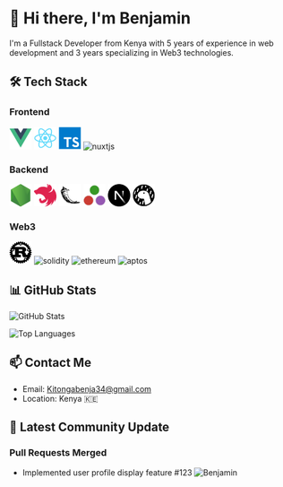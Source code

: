 # 👋 Hi there, I'm Benjamin

I'm a Fullstack Developer from Kenya with 5 years of experience in web development and 3 years specializing in Web3 technologies.

## 🛠️ Tech Stack

### Frontend
<p align="left">
<img src="https://raw.githubusercontent.com/devicons/devicon/master/icons/vuejs/vuejs-original.svg" alt="vuejs" width="40" height="40"/>
<img src="https://raw.githubusercontent.com/devicons/devicon/master/icons/react/react-original.svg" alt="react" width="40" height="40"/>
<img src="https://raw.githubusercontent.com/devicons/devicon/master/icons/typescript/typescript-original.svg" alt="typescript" width="40" height="40"/>
<img src="https://www.vectorlogo.zone/logos/nuxtjs/nuxtjs-icon.svg" alt="nuxtjs" width="40" height="40"/>
</p>

### Backend
<p align="left">
<img src="https://raw.githubusercontent.com/devicons/devicon/master/icons/nodejs/nodejs-original.svg" alt="nodejs" width="40" height="40"/>
<img src="https://raw.githubusercontent.com/devicons/devicon/master/icons/nestjs/nestjs-plain.svg" alt="nestjs" width="40" height="40"/>
<img src="https://raw.githubusercontent.com/devicons/devicon/master/icons/flask/flask-original.svg" alt="flask" width="40" height="40"/>
<img src="https://raw.githubusercontent.com/devicons/devicon/master/icons/julia/julia-original.svg" alt="julia" width="40" height="40"/>
<img src="https://raw.githubusercontent.com/devicons/devicon/master/icons/nextjs/nextjs-original.svg" alt="nextjs" width="40" height="40"/>
<img src="https://raw.githubusercontent.com/devicons/devicon/master/icons/denojs/denojs-original.svg" alt="deno" width="40" height="40"/>
</p>

### Web3
<p align="left">
<img src="https://raw.githubusercontent.com/devicons/devicon/master/icons/rust/rust-plain.svg" alt="rust" width="40" height="40"/>
<img src="https://upload.wikimedia.org/wikipedia/commons/9/98/Solidity_logo.svg" alt="solidity" width="40" height="40"/>
<img src="https://raw.githubusercontent.com/devicons/devicon/master/icons/ethereum/ethereum-original.svg" alt="ethereum" width="40" height="40"/>
<img src="https://raw.githubusercontent.com/devicons/devicon/master/icons/aptos/aptos-original.svg" alt="aptos" width="40" height="40"/>

</p>

## 📊 GitHub Stats

![GitHub Stats](https://github-readme-stats.vercel.app/api?username=Benjamin-23&show_icons=true&theme=radical)

![Top Languages](https://github-readme-stats.vercel.app/api/top-langs/?username=Benjamin-23&layout=compact&theme=radical)

## 📫 Contact Me
- Email: Kitongabenja34@gmail.com
- Location: Kenya 🇰🇪

<!---
Benjamin-23/Benjamin-23 is a ✨ special ✨ repository because its `README.md` (this file) appears on your GitHub profile.
You can click the Preview link to take a look at your changes.
--->
## 🤝 Latest Community Update

### Pull Requests Merged
- Implemented user profile display feature #123
![Benjamin](https://github.com/user-attachments/assets/706a964c-1105-4352-86bd-ae9b73525428)
